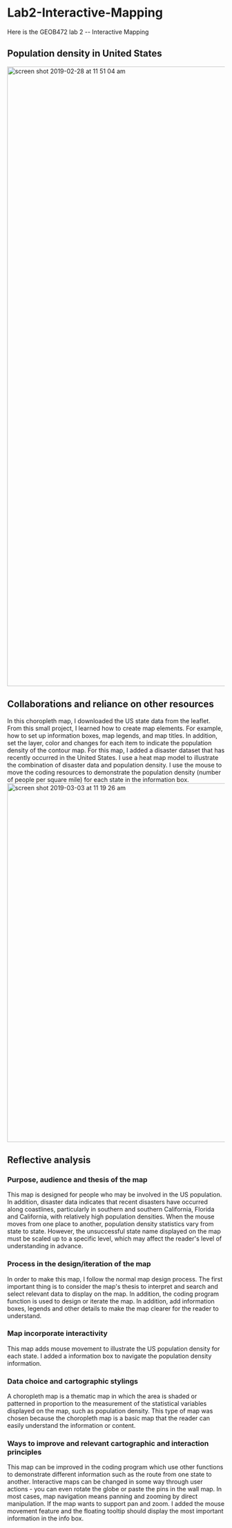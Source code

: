 # Lab2-Interactive-Mapping
Here is the GEOB472 lab 2 -- Interactive Mapping

## Population density in United States
<img width="1435" alt="screen shot 2019-02-28 at 11 51 04 am" src="https://user-images.githubusercontent.com/46465672/53701110-8d8de000-3dae-11e9-9daf-bfad8ef96ec3.png">

## Collaborations and reliance on other resources
In this choropleth map, I downloaded the US state data from the leaflet. From this small project, I learned how to create map elements. For example, how to set up information boxes, map legends, and map titles. In addition, set the layer, color and changes for each item to indicate the population density of the contour map. For this map, I added a disaster dataset that has recently occurred in the United States. I use a heat map model to illustrate the combination of disaster data and population density. I use the mouse to move the coding resources to demonstrate the population density (number of people per square mile) for each state in the information box.
<img width="831" alt="screen shot 2019-03-03 at 11 19 26 am" src="https://user-images.githubusercontent.com/46465672/53701098-70f1a800-3dae-11e9-873b-2fa52a49267e.png">

## Reflective analysis

### Purpose, audience and thesis of the map
This map is designed for people who may be involved in the US population. In addition, disaster data indicates that recent disasters have occurred along coastlines, particularly in southern and southern California, Florida and California, with relatively high population densities. When the mouse moves from one place to another, population density statistics vary from state to state. However, the unsuccessful state name displayed on the map must be scaled up to a specific level, which may affect the reader's level of understanding in advance.

### Process in the design/iteration of the map
In order to make this map, I follow the normal map design process. The first important thing is to consider the map's thesis to interpret and search and select relevant data to display on the map. In addition, the coding program function is used to design or iterate the map. In addition, add information boxes, legends and other details to make the map clearer for the reader to understand.

### Map incorporate interactivity 
This map adds mouse movement to illustrate the US population density for each state. I added a information box to navigate the population density information.

### Data choice and cartographic stylings
A choropleth map is a thematic map in which the area is shaded or patterned in proportion to the measurement of the statistical variables displayed on the map, such as population density. This type of map was chosen because the choropleth map is a basic map that the reader can easily understand the information or content.

### Ways to improve and relevant cartographic and interaction principles
This map can be improved in the coding program which use other functions to demonstrate different information such as the route from one state to another.
Interactive maps can be changed in some way through user actions - you can even rotate the globe or paste the pins in the wall map. In most cases, map navigation means panning and zooming by direct manipulation. If the map wants to support pan and zoom. I added the mouse movement feature and the floating tooltip should display the most important information in the info box.
